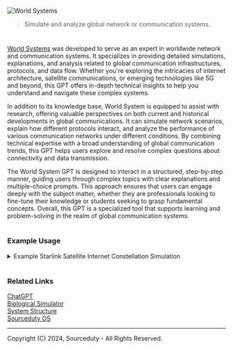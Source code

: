 ![World Systems](https://github.com/user-attachments/assets/3bb6f214-7d2b-42a2-82eb-2754fab276e0)

> Simulate and analyze global network or communication systems.

#

[World Systems](https://chatgpt.com/g/g-NsBUokgit-world-system) was developed to serve as an expert in worldwide network and communication systems. It specializes in providing detailed simulations, explanations, and analysis related to global communication infrastructures, protocols, and data flow. Whether you're exploring the intricacies of internet architecture, satellite communications, or emerging technologies like 5G and beyond, this GPT offers in-depth technical insights to help you understand and navigate these complex systems.

In addition to its knowledge base, World System is equipped to assist with research, offering valuable perspectives on both current and historical developments in global communications. It can simulate network scenarios, explain how different protocols interact, and analyze the performance of various communication networks under different conditions. By combining technical expertise with a broad understanding of global communication trends, this GPT helps users explore and resolve complex questions about connectivity and data transmission.

The World System GPT is designed to interact in a structured, step-by-step manner, guiding users through complex topics with clear explanations and multiple-choice prompts. This approach ensures that users can engage deeply with the subject matter, whether they are professionals looking to fine-tune their knowledge or students seeking to grasp fundamental concepts. Overall, this GPT is a specialized tool that supports learning and problem-solving in the realm of global communication systems.

#
### Example Usage

<details><summary>Example Starlink Satellite Internet Constellation Simulation</summary>
<br>

To simulate Starlink's satellite internet constellation, we need to break down the simulation into various components that accurately represent the system's structure and behavior.

```
import numpy as np

# Orbital Parameters
orbital_altitude = 550  # in kilometers
orbital_inclination = 53  # in degrees
num_satellites = 1584  # Number of satellites in this orbital shell
earth_radius = 6371  # Radius of Earth in kilometers

# Calculate the orbital radius
orbital_radius = earth_radius + orbital_altitude

# Simulate positions of satellites in the orbital plane
# For simplicity, we'll assume satellites are evenly distributed in a circular orbit

satellite_positions = []
for i in range(num_satellites):
    angle = (360 / num_satellites) * i  # degrees
    x = orbital_radius * np.cos(np.radians(angle))
    y = orbital_radius * np.sin(np.radians(angle))
    satellite_positions.append((x, y, 0))  # Assuming a simple 2D plane for now

# Print the first 10 satellite positions
for i, pos in enumerate(satellite_positions[:10]):
    print(f"Satellite {i+1}: Position (x, y, z) = {pos}")
```

This code simulates the positions of 1,584 satellites in a single orbital shell with an altitude of 550 km and an inclination of 53°. It calculates the position of each satellite assuming they are evenly distributed in a circular orbit and prints the positions of the first 10 satellites.

<br>
</details>

#
### Related Links

[ChatGPT](https://github.com/sourceduty/ChatGPT/tree/main)
<br>
[Biological Simulator](https://github.com/sourceduty/Biological_Simulator)
<br>
[System Structure](https://github.com/sourceduty/System_Structure)
<br>
[Sourceduty OS](https://github.com/sourceduty/Sourceduty_OS)

***
Copyright (C) 2024, Sourceduty - All Rights Reserved.

